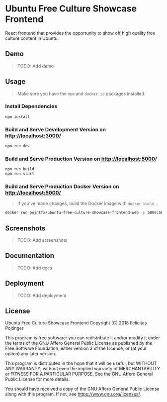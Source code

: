 # Ubuntu Free Culture Showcase Frontend

React frontend that provides the opportunity to show off high quality free culture content in Ubuntu.

## Demo

> TODO: Add demo

## Usage

> Make sure you have the `npm` and `docker.io` packages installed.

### Install Dependencies

```bash
npm install
```

### Build and Serve Development Version on [http://localhost:3000/](http://localhost:3000/)

```bash
npm run dev
```

### Build and Serve Production Version on [http://localhost:5000/](http://localhost:5000/)

```bash
npm run build
npm run start
```

### Build and Serve Production Docker Version on [http://localhost:5000/](http://localhost:5000/)

> If you've made changes, build the Docker image with `docker build .`

```bash
docker run pojntfx/ubuntu-free-culture-showcase-frontend-web -p 5000:5000
```

## Screenshots

> TODO: Add screenshots

## Documentation

> TODO: Add docs

## Deployment

> TODO: Add deployment

## License

Ubuntu Free Culture Showcase Frontend
Copyright (C) 2018 Felicitas Pojtinger

This program is free software: you can redistribute it and/or modify it under the terms of the GNU Affero General Public License as published by the Free Software Foundation, either version 3 of the License, or (at your option) any later version.

This program is distributed in the hope that it will be useful, but WITHOUT ANY WARRANTY; without even the implied warranty of MERCHANTABILITY or FITNESS FOR A PARTICULAR PURPOSE. See the GNU Affero General Public License for more details.

You should have received a copy of the GNU Affero General Public License along with this program. If not, see <https://www.gnu.org/licenses/>.
